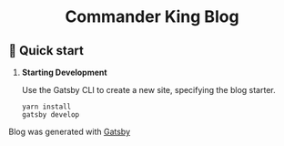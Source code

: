 <p align="center">
</p>
<h1 align="center">
  Commander King Blog
</h1>

## 🚀 Quick start

1.  **Starting Development**

    Use the Gatsby CLI to create a new site, specifying the blog starter.

    ```shell
    yarn install
    gatsby develop
    ```

Blog was generated with [Gatsby](https://www.gatsbyjs.org/)
